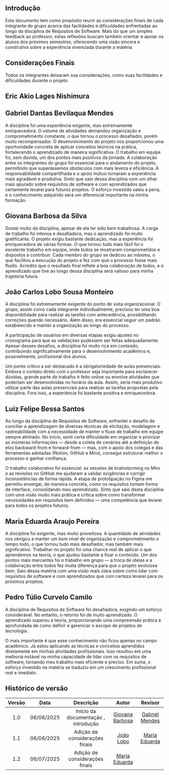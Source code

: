 ## Introdução
Este documento tem como propósito reunir as considerações finais de cada integrante do grupo acerca das facilidades e dificuldades enfrentadas ao longo da disciplina de Requisitos de Software. Mais do que um simples feedback ao professor, estas reflexões buscam também orientar e apoiar os alunos dos próximos semestres, oferecendo uma visão sincera e construtiva sobre a experiência vivenciada durante a matéria.

## Considerações Finais
Todos os integrantes deixaram sua considerações, como suas facilidades e dificuldades durante o projeto

## Eric Akio Lages Nishimura

## Gabriel Dantas Bevilaqua Mendes

A disciplina foi uma experiência exigente, mas extremamente enriquecedora. O volume de atividades demandou organização e comprometimento constante, o que tornou o processo desafiador, porém muito recompensador. O desenvolvimento do projeto nos proporcionou uma oportunidade concreta de aplicar conceitos teóricos na prática, fortalecendo o aprendizado de maneira significativa. O trabalho em equipe foi, sem dúvida, um dos pontos mais positivos da jornada. A colaboração entre os integrantes do grupo foi essencial para o andamento do projeto, permitindo que superássemos obstáculos com mais leveza e eficiência. A responsabilidade compartilhada e o apoio mútuo tornaram a experiência mais agradável e produtiva. Sinto que saio dessa disciplina com um olhar mais apurado sobre requisitos de software e com aprendizados que certamente levarei para futuros projetos. O esforço investido valeu a pena, e o conhecimento adquirido será um diferencial importante na minha formação.

## Giovana Barbosa da Silva

Gostei muito da disciplina, apesar de ela ter sido bem trabalhosa. A carga de trabalho foi intensa e desafiadora, mas o aprendizado foi muito gratificante. O projeto exigiu bastante dedicação, mas a experiência foi enriquecedora de várias formas. O que tornou tudo mais fácil foi o excelente trabalho em equipe, onde todos se mostraram comprometidos e dispostos a contribuir. Cada membro do grupo se dedicou ao máximo, o que facilitou a execução do projeto e fez com que o processo fosse mais fluido. Acredito que o resultado final reflete a boa colaboração de todos, e o aprendizado que tive ao longo dessa disciplina será valioso para minha trajetória futura. 

## João Carlos Lobo Sousa Monteiro

A disciplina foi extremamente exigente do ponto de vista organizacional. O grupo, assim como cada integrante individualmente, precisou ter uma boa disponibilidade para realizar as tarefas com antecedência, possibilitando correções quando necessário. Além disso, era essencial seguir um padrão estabelecido e manter a organização ao longo do processo.

A participação de usuários em diversas etapas exigiu ajustes no cronograma para que as validações pudessem ser feitas adequadamente. Apesar desses desafios, a disciplina foi muito rica em conteúdo, contribuindo significativamente para o desenvolvimento acadêmico e, possivelmente, profissional dos alunos.

Um ponto crítico a ser destacado é a obrigatoriedade de aulas presenciais. Embora o contato direto com o professor seja importante para esclarecer dúvidas, grande parte do trabalho é feito online ou envolve atividades que poderiam ser desenvolvidas no horário da aula. Assim, seria mais produtivo utilizar parte das aulas presenciais para realizar as tarefas propostas pela disciplina. Fora isso, a experiência foi bastante positiva e enriquecedora.

## Luiz Felipe Bessa Santos
Ao longo da disciplina de Requisitos de Software, enfrentei o desafio de conciliar a aprendizagem de diversas técnicas de elicitação, modelagem e rastreabilidade com a necessidade de manter o fluxo de trabalho em equipe sempre alinhado. No início, senti certa dificuldade em organizar e priorizar as inúmeras informações — desde a coleta de cenários até a definição de elos backward-from e forward-from — mas, com o apoio dos colegas e das ferramentas adotadas (Notion, GitHub e Miro), consegui estruturar melhor o processo e ganhar confiança.  

O trabalho colaborativo foi essencial: as sessões de brainstorming no Miro e as revisões no GitHub me ajudaram a validar exigências e corrigir inconsistências de forma rápida. A etapa de prototipação no Figma me permitiu enxergar, de maneira concreta, como os requisitos tomam forma de interface, consolidando meu aprendizado. Sinto que saio desta disciplina com uma visão muito mais prática e crítica sobre como transformar necessidades em requisitos bem definidos — uma competência que levarei para todos os projetos futuros.

## Maria Eduarda Araujo Pereira
A disciplina foi exigente, mas muito proveitosa. A quantidade de atividades nos obrigou a manter um bom nível de organização e comprometimento o tempo todo, o que tornou tudo mais desafiador, mas também mais significativo. Trabalhar no projeto foi uma chance real de aplicar o que aprendemos na teoria, o que ajudou bastante a fixar o conteúdo. Um dos pontos mais marcantes foi o trabalho em grupo — a troca de ideias e a colaboração entre todos fez muita diferença para que o projeto evoluísse bem. Saio dessa matéria com uma visão mais clara sobre como lidar com requisitos de software e com aprendizados que com certeza levarei para os próximos projetos.

## Pedro Túlio Curvelo Camilo

A disciplina de Requisitos de Software foi desafiadora, exigindo um esforço considerável. No entanto, o retorno foi de muito aprendizado. O aprendizado superou a teoria, proporcionando uma compreensão prática e aprofundada de como definir e gerenciar o escopo de projetos de tecnologia.

O mais importante é que esse conhecimento não ficou apenas no campo acadêmico. Já estou aplicando as técnicas e conceitos aprendidos diretamente em minhas atividades profissionais. Isso resultou em uma melhoria notável na minha capacidade de lidar com os requisitos de software, tornando meu trabalho mais eficiente e preciso. Em suma, o esforço investido na matéria se traduziu em um crescimento profissional real e imediato.


## Histórico de versão

| Versão |    Data    |              Descrição              |                     Autor                     | Revisor |
| :----: | :--------: | :---------------------------------: | :-------------------------------------------: | :-----: |
|  1.0   | 06/06/2025 |       Início da documentação , introdução      | [Giovana Barbosa ](https://github.com/gio221) |     [Gabriel Mendes](https://github.com/gbevi)          |
|  1.1   | 06/06/2025 |       Adição de considerações finais     | [João Lobo](https://github.com/joaolobo10) |   [Maria Eduarda](https://github.com/maaduh)            |
|  1.2   | 06/07/2025 |       Adição de considerações finais     | [Maria Eduarda](https://github.com/maaduh) |              |